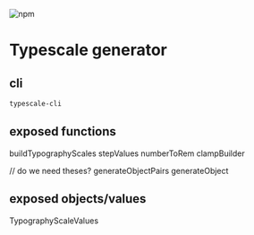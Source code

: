 ![npm](https://img.shields.io/npm/v/@initiate-ui/typescale-generator)

# Typescale generator

## cli

```zsh
typescale-cli
```

## exposed functions

buildTypographyScales
stepValues
numberToRem
clampBuilder

// do we need theses?
generateObjectPairs
generateObject

## exposed objects/values

TypographyScaleValues
